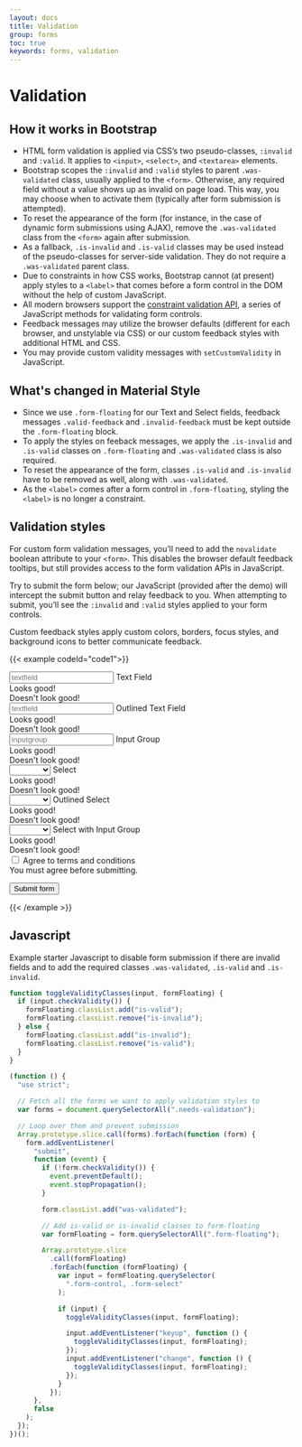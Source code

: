 ```yaml
---
layout: docs
title: Validation
group: forms
toc: true
keywords: forms, validation
---
```


# Validation

## How it works in Bootstrap

- HTML form validation is applied via CSS’s two pseudo-classes, ```:invalid``` and ```:valid```. 
It applies to ```<input>```, ```<select>```, and ```<textarea>``` elements.
- Bootstrap scopes the ```:invalid``` and ```:valid``` styles to parent ```.was-validated``` class, 
usually applied to the ```<form>```. Otherwise, any required field without a value shows up as 
invalid on page load. This way, you may choose when to activate them (typically after 
form submission is attempted).
- To reset the appearance of the form (for instance, in the case of dynamic form submissions using 
AJAX), remove the ```.was-validated``` class from the ```<form>``` again after submission.
- As a fallback, ```.is-invalid``` and ```.is-valid``` classes may be used instead of the 
pseudo-classes for server-side validation. They do not require a ```.was-validated``` parent class.
- Due to constraints in how CSS works, Bootstrap cannot (at present) apply styles to a ```<label>``` 
that comes before a form control in the DOM without the help of custom JavaScript.
- All modern browsers support the 
[constraint validation API](https://html.spec.whatwg.org/multipage/form-control-infrastructure.html#the-constraint-validation-api), 
a series of JavaScript methods for validating form controls.
- Feedback messages may utilize the browser defaults (different for each browser, and unstylable 
via CSS) or our custom feedback styles with additional HTML and CSS.
- You may provide custom validity messages with ```setCustomValidity``` in JavaScript.

## What's changed in Material Style

- Since we use ```.form-floating``` for our Text and Select fields, feedback messages 
```.valid-feedback``` and ```.invalid-feedback``` must be kept outside the ```.form-floating``` block.
- To apply the styles on feeback messages, we apply the ```.is-invalid``` and ```.is-valid``` 
classes on ```.form-floating``` and ```.was-validated``` class is also required.
- To reset the appearance of the form, classes ```.is-valid``` and ```.is-invalid``` have to be removed
as well, along with ```.was-validated```.
- As the ```<label>``` comes after a form control in ```.form-floating```, styling the 
```<label>``` is no longer a constraint.

## Validation styles

For custom form validation messages, you’ll need to add the ```novalidate``` boolean attribute to your 
```<form>```. This disables the browser default feedback tooltips, but still provides access to 
the form validation APIs in JavaScript. 

Try to submit the form below; our JavaScript (provided after the demo) will intercept the 
submit button and relay feedback to you. When attempting to submit, you’ll see the 
```:invalid``` and ```:valid``` styles applied to your form controls.

Custom feedback styles apply custom colors, borders, focus styles, and background icons to 
better communicate feedback.

{{< example codeId="code1">}}

<form class="needs-validation d-flex flex-wrap gap-2" novalidate>

  <div>
    <div class="form-floating">
      <input type="text" class="form-control" id="textfield" placeholder="textfield" autocomplete="off" required>
      <label for="textfield">Text Field</label>
    </div>
    <div class="valid-feedback">Looks good!</div>
    <div class="invalid-feedback">Doesn't look good!</div>
  </div>

  <div>
    <div class="form-floating form-floating--outlined">
      <input type="text" class="form-control" id="textfield-outlined" placeholder="textfield" autocomplete="off" required>
      <label for="textfield-outlined">Outlined Text Field</label>
    </div>
    <div class="valid-feedback">Looks good!</div>
    <div class="invalid-feedback">Doesn't look good!</div>
  </div>

  <div class="input-group">
    <div class="form-floating">
      <input type="text" class="form-control" id="inputgroup" placeholder="inputgroup" autocomplete="off" required>
      <label for="inputgroup">Input Group</label>
    </div>
    <span class="input-group-text prepend">
      <i class="bi bi-person-circle"></i>
    </span>
    <div class="valid-feedback">Looks good!</div>
    <div class="invalid-feedback">Doesn't look good!</div>
  </div>

  <div>
    <div class="form-floating">
      <select class="form-select" required>
        <option value=""></option>
        <option value="1">Option 1</option>
        <option value="2">Option 2</option>
        <option value="3">Option 3</option>
        <option value="4">Option 4</option>
      </select>
      <label>Select</label>
    </div>
    <div class="valid-feedback">Looks good!</div>
    <div class="invalid-feedback">Doesn't look good!</div>
  </div>

  <div>
    <div class="form-floating form-floating--outlined">
      <select class="form-select" required>
        <option value=""></option>
        <option value="1">Option 1</option>
        <option value="2">Option 2</option>
        <option value="3">Option 3</option>
        <option value="4">Option 4</option>
      </select>
      <label>Outlined Select</label>
    </div>
    <div class="valid-feedback">Looks good!</div>
    <div class="invalid-feedback">Doesn't look good!</div>
  </div>

  <div class="input-group">
    <div class="form-floating">
      <select class="form-select" required>
        <option value=""></option>
        <option value="1">Option 1</option>
        <option value="2">Option 2</option>
        <option value="3">Option 3</option>
        <option value="4">Option 4</option>
      </select>
      <label>Select with Input Group</label>
    </div>
    <div class="input-group-text prepend">
      <i class="bi bi-star-fill"></i>
    </div>
    <div class="valid-feedback">Looks good!</div>
    <div class="invalid-feedback">Doesn't look good!</div>
  </div>

  <div class="form-check w-100">
    <input class="form-check-input" type="checkbox" value="" id="invalidCheck" required>
    <label class="form-check-label" for="invalidCheck">
      Agree to terms and conditions
    </label>
    <div class="invalid-feedback">
      You must agree before submitting.
    </div>
  </div>

  <button class="btn btn-primary" type="submit">Submit form</button>
</form>

{{< /example >}}

## Javascript

Example starter Javascript to disable form submission if there are invalid fields and 
to add the required classes ```.was-validated```, ```.is-valid``` and ```.is-invalid```.

```javascript
function toggleValidityClasses(input, formFloating) {
  if (input.checkValidity()) {
    formFloating.classList.add("is-valid");
    formFloating.classList.remove("is-invalid");
  } else {
    formFloating.classList.add("is-invalid");
    formFloating.classList.remove("is-valid");
  }
}

(function () {
  "use strict";

  // Fetch all the forms we want to apply validation styles to
  var forms = document.querySelectorAll(".needs-validation");

  // Loop over them and prevent submission
  Array.prototype.slice.call(forms).forEach(function (form) {
    form.addEventListener(
      "submit",
      function (event) {
        if (!form.checkValidity()) {
          event.preventDefault();
          event.stopPropagation();
        }

        form.classList.add("was-validated");

        // Add is-valid or is-invalid classes to form-floating
        var formFloating = form.querySelectorAll(".form-floating");

        Array.prototype.slice
          .call(formFloating)
          .forEach(function (formFloating) {
            var input = formFloating.querySelector(
              ".form-control, .form-select"
            );

            if (input) {
              toggleValidityClasses(input, formFloating);

              input.addEventListener("keyup", function () {
                toggleValidityClasses(input, formFloating);
              });
              input.addEventListener("change", function () {
                toggleValidityClasses(input, formFloating);
              });
            }
          });
      },
      false
    );
  });
})();
```


<script>
// Example starter JavaScript for disabling form submissions if there are invalid fields

function toggleValidityClasses(input, formFloating) {
  if (input.checkValidity()) {
    formFloating.classList.add("is-valid");
    formFloating.classList.remove("is-invalid");
  } else {
    formFloating.classList.add("is-invalid");
    formFloating.classList.remove("is-valid");
  }
}

(function () {
  "use strict";

  // Fetch all the forms we want to apply validation styles to
  var forms = document.querySelectorAll(".needs-validation");

  // Loop over them and prevent submission
  Array.prototype.slice.call(forms).forEach(function (form) {
    form.addEventListener(
      "submit",
      function (event) {
        if (!form.checkValidity()) {
          event.preventDefault();
          event.stopPropagation();
        }

        form.classList.add("was-validated");

        // Add is-valid or is-invalid classes to form-floating
        var formFloating = form.querySelectorAll(".form-floating");

        Array.prototype.slice
          .call(formFloating)
          .forEach(function (formFloating) {
            var input = formFloating.querySelector(
              ".form-control, .form-select"
            );

            if (input) {
              toggleValidityClasses(input, formFloating);

              input.addEventListener("keyup", function () {
                toggleValidityClasses(input, formFloating);
              });
              input.addEventListener("change", function () {
                toggleValidityClasses(input, formFloating);
              });
            }
          });
      },
      false
    );
  });
})();
</script>

